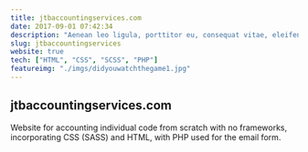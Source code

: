 ```yaml
---
title: jtbaccountingservices.com
date: 2017-09-01 07:42:34
description: "Aenean leo ligula, porttitor eu, consequat vitae, eleifend ac, enim. Aliquam lorem ante, dapibus in, viverra quis, feugiat a, tellus. Phasellus viverra nulla ut metus varius laoreet."
slug: jtbaccountingservices
website: true
tech: ["HTML", "CSS", "SCSS", "PHP"]
featureimg: "./imgs/didyouwatchthegame1.jpg"
---
```


## jtbaccountingservices.com

Website for accounting individual code from scratch with no frameworks, incorporating CSS (SASS) and HTML, with PHP used for the email form.